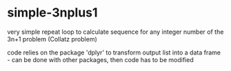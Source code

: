 # simple-3nplus1
very simple repeat loop to calculate sequence for any integer number of the 3n+1 problem (Collatz problem)

code relies on the package 'dplyr' to transform output list into a data frame - can be done with other packages, then code has to be modified
